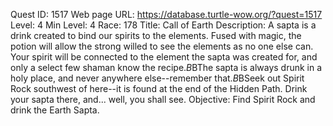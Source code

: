 Quest ID: 1517
Web page URL: https://database.turtle-wow.org/?quest=1517
Level: 4
Min Level: 4
Race: 178
Title: Call of Earth
Description: A sapta is a drink created to bind our spirits to the elements. Fused with magic, the potion will allow the strong willed to see the elements as no one else can. Your spirit will be connected to the element the sapta was created for, and only a select few shaman know the recipe.$B$BThe sapta is always drunk in a holy place, and never anywhere else--remember that.$B$BSeek out Spirit Rock southwest of here--it is found at the end of the Hidden Path. Drink your sapta there, and... well, you shall see.
Objective: Find Spirit Rock and drink the Earth Sapta.

